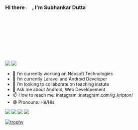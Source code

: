 ### Hi there <img src="https://raw.githubusercontent.com/nixin72/nixin72/master/wave.gif" width="4%" height="4%" >, I'm Subhankar Dutta
<img src="https://miro.medium.com/max/800/1*zzTEyTwyy7jXibtqVWg84Q.gif"> <img src = "https://media2.giphy.com/media/1ynCEtlgMPAeNAqdnu/giphy.gif?cid=6c09b952hsq7zgt1sb2f2jofj5qe00ypt2fvc4rqgd0rvp0n&rid=giphy.gif&ct=s">

- 🔭 I’m currently working on Neosoft Technologies                                               
- 🌱 I’m currently Laravel and Android Developer
- 👯 I’m looking to collaborate on teaching instute
- 💬 Ask me about Android, Web Developement 
- 📫 How to reach me: instagram :instagram.com/ig_kripton/ 
- 😄 Pronouns: He/His

<img src = "https://thumbs.gfycat.com/ColorlessBitesizedKob-max-1mb.gif">

<img src ="https://github-readme-stats.vercel.app/api?username=Kripton0810&&show_icons=true&title_color=ffffff&icon_color=bb2acf&text_color=daf7dc&bg_color=151515">

<img src="https://enlivit.com/assets/images/main_image.gif">
<img src="https://c.tenor.com/G61A9zcJgVYAAAAd/android-developer.gif">

[![trophy](https://github-profile-trophy.vercel.app/?username=kripton0810&theme=radical)](https://github.com/kripton0810/github-profile-trophy)

